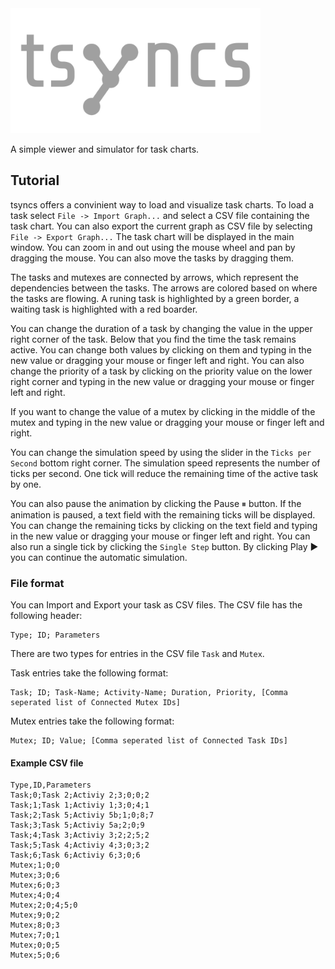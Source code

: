 <img src="assets/Logo.svg" alt="drawing" width="400"/>

A simple viewer and simulator for task charts. 

## Tutorial
tsyncs offers a convinient way to load and visualize task charts. To load a task select `File -> Import Graph...` and select a CSV file containing the task chart. You can also export the current graph as CSV file by selecting `File -> Export Graph...` The task chart will be displayed in the main window. You can zoom in and out using the mouse wheel and pan by dragging the mouse. You can also move the tasks by dragging them.

The tasks and mutexes are connected by arrows, which represent the dependencies between the tasks. The arrows are colored based on where the tasks are flowing. A runing task is highlighted by a green border, a waiting task is highlighted with a red boarder.

You can change the duration of a task by changing the value in the upper right corner of the task. Below that you find the time the task remains active. You can change both values by clicking on them and typing in the new value or dragging your mouse or finger left and right. You can also change the priority of a task by clicking on the priority value on the lower right corner and typing in the new value or dragging your mouse or finger left and right.

If you want to change the value of a mutex by clicking in the middle of the mutex and typing in the new value or dragging your mouse or finger left and right.

You can change the simulation speed by using the slider in the `Ticks per Second` bottom right corner. The simulation speed represents the number of ticks per second. One tick will reduce the remaining time of the active task by one.

You can also pause the animation by clicking the Pause ⏸ button. If the animation is paused, a text field with the remaining ticks will be displayed. You can change the remaining ticks by clicking on the text field and typing in the new value or dragging your mouse or finger left and right. You can also run a single tick by clicking the `Single Step` button. By clicking Play ▶️ you can continue the automatic simulation.
### File format
You can Import and Export your task as CSV files. The CSV file has the following header:
```csv
Type; ID; Parameters
```
There are two types for entries in the CSV file `Task` and `Mutex`.

Task entries take the following format:
```csv
Task; ID; Task-Name; Activity-Name; Duration, Priority, [Comma seperated list of Connected Mutex IDs]
```

Mutex entries take the following format:
```csv
Mutex; ID; Value; [Comma seperated list of Connected Task IDs]
```

#### Example CSV file
```csv
Type,ID,Parameters
Task;0;Task 2;Activiy 2;3;0;0;2
Task;1;Task 1;Activiy 1;3;0;4;1
Task;2;Task 5;Activiy 5b;1;0;8;7
Task;3;Task 5;Activiy 5a;2;0;9
Task;4;Task 3;Activiy 3;2;2;5;2
Task;5;Task 4;Activiy 4;3;0;3;2
Task;6;Task 6;Activiy 6;3;0;6
Mutex;1;0;0
Mutex;3;0;6
Mutex;6;0;3
Mutex;4;0;4
Mutex;2;0;4;5;0
Mutex;9;0;2
Mutex;8;0;3
Mutex;7;0;1
Mutex;0;0;5
Mutex;5;0;6
```